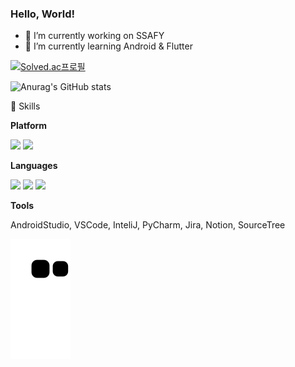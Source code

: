 ### Hello, World!

- 🔭 I’m currently working on SSAFY
- 🌱 I’m currently learning Android & Flutter

[![Solved.ac프로필](http://mazassumnida.wtf/api/v2/generate_badge?boj=sy5713)](https://solved.ac/sy5713)

![Anurag's GitHub stats](https://github-readme-stats.vercel.app/api?username=suyong5713&show_icons=true&theme=apprentice)

💪 Skills

**Platform**

<img src="https://img.shields.io/badge/Android-3DDC84?style=flat-square&logo=Android&logoColor=white"/> <img src="https://img.shields.io/badge/springboot-6DB33F?style=flat-square&logo=springboot&logoColor=white"/>

**Languages**

<img src="https://img.shields.io/badge/kotlin-7F52FF?style=flat-square&logo=kotlin&logoColor=white"/> <img src="https://img.shields.io/badge/Java-007396?style=flat-square&logo=Java&logoColor=white"/> <img src="https://img.shields.io/badge/python-3776AB?style=flat-square&logo=python&logoColor=white"/>

**Tools**

AndroidStudio, VSCode, InteliJ, PyCharm, Jira, Notion, SourceTree

![snake gif](https://github.com/suyong5713/suyong5713/blob/output/github-contribution-grid-snake.svg)

